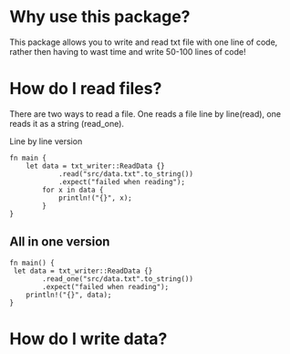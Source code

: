 # Why use this package?

This package allows you to write and read txt file with one line of code, rather then having to wast time and write 50-100 lines of code!

# How do I read files?

There are two ways to read a file. One reads a file line by line(read), one reads it as a string (read_one).

Line by line version

```
fn main {
    let data = txt_writer::ReadData {}
            .read("src/data.txt".to_string())
            .expect("failed when reading");
        for x in data {
            println!("{}", x);
        }
}
```

## All in one version

```
fn main() {
 let data = txt_writer::ReadData {}
        .read_one("src/data.txt".to_string())
        .expect("failed when reading");
    println!("{}", data);
}

```

# How do I write data?
